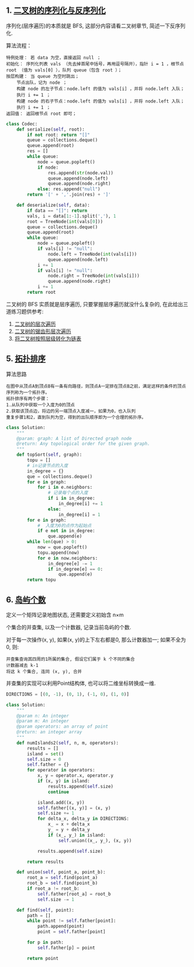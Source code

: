 ## 1. [二叉树的序列化与反序列化](https://leetcode-cn.com/problems/xu-lie-hua-er-cha-shu-lcof/)

序列化(层序遍历)的本质就是 BFS, 这部分内容请看二叉树章节, 简述一下反序列化.

算法流程：

    特例处理： 若 data 为空，直接返回 null ；
    初始化： 序列化列表 vals （先去掉首尾中括号，再用逗号隔开），指针 i = 1 ，根节点 root （值为 vals[0] ），队列 queue（包含 root ）；
    按层构建： 当 queue 为空时跳出；
        节点出队，记为 node ；
        构建 node 的左子节点：node.left 的值为 vals[i] ，并将 node.left 入队；
        执行 i += 1 ；
        构建 node 的右子节点：node.left 的值为 vals[i] ，并将 node.left 入队；
        执行 i += 1 ；
    返回值： 返回根节点 root 即可；

```Python
class Codec:
    def serialize(self, root):
        if not root: return "[]"
        queue = collections.deque()
        queue.append(root)
        res = []
        while queue:
            node = queue.popleft()
            if node:
                res.append(str(node.val))
                queue.append(node.left)
                queue.append(node.right)
            else: res.append("null")
        return '[' + ','.join(res) + ']'

    def deserialize(self, data):
        if data == "[]": return
        vals, i = data[1:-1].split(','), 1
        root = TreeNode(int(vals[0]))
        queue = collections.deque()
        queue.append(root)
        while queue:
            node = queue.popleft()
            if vals[i] != "null":
                node.left = TreeNode(int(vals[i]))
                queue.append(node.left)
            i += 1
            if vals[i] != "null":
                node.right = TreeNode(int(vals[i]))
                queue.append(node.right)
            i += 1
        return root
```

二叉树的 BFS 实质就是层序遍历, 只要掌握层序遍历就没什么复杂的, 在此给出三道练习题供参考:

1. [二叉树的层次遍历](https://www.lintcode.com/problem/binary-tree-level-order-traversal-ii/description)
2. [二叉树的锯齿形层次遍历](https://www.lintcode.com/problem/binary-tree-zigzag-level-order-traversal/description)
3. [将二叉树按照层级转化为链表](https://www.lintcode.com/problem/convert-binary-tree-to-linked-lists-by-depth/description)

## 5. [拓扑排序](https://www.lintcode.com/problem/topological-sorting/description)

算法思路

    在图中从顶点A到顶点B有一条有向路径，则顶点A一定排在顶点B之前，满足这样的条件的顶点序列称为一个拓扑序。
    拓扑排序有两个步骤：
    1.从队列中获取一个入度为0的顶点
    2.获取该顶点边，将边的另一端顶点入度减一，如果为0，也入队列
    重复步骤1和2，直到队列为空，得到的出队顺序即为一个合理的拓扑序。

```Python
class Solution:
    """
    @param: graph: A list of Directed graph node
    @return: Any topological order for the given graph.
    """
    def topSort(self, graph):
        topu = []
        # in记录节点的入度
        in_degree = {}
        que = collections.deque()
        for e in graph:
            for i in e.neighbors:
                # 记录每个点的入度
                if i in in_degree:
                    in_degree[i] += 1
                else:
                    in_degree[i] = 1
        for e in graph:
            #  入度为0的点作为起始点
            if e not in in_degree:
                que.append(e)
        while len(que) > 0:
            now = que.popleft()
            topu.append(now)
            for e in now.neighbors:
                in_degree[e] -= 1
                if in_degree[e] == 0:
                    que.append(e)
        return topu
```

## 6. [岛屿个数](https://www.lintcode.com/problem/number-of-islands/description)

定义一个矩阵记录地图状态, 还需要定义初始含 n×m

个集合的并查集, 以及一个计数器, 记录当前岛屿的个数.

对于每一次操作(x, y), 如果(x, y)的上下左右都是0, 那么计数器加一; 如果不全为0, 则:

    并查集查询其四周的1所属的集合, 假设它们属于 k 个不同的集合
    计数器减去 k-1
    将这 k 个集合, 连同 (x, y), 合并

并查集的实现可以利用Point结构体, 也可以将二维坐标转换成一维.

```Python
DIRECTIONS = [(0, -1), (0, 1), (-1, 0), (1, 0)]

class Solution:
    """
    @param n: An integer
    @param m: An integer
    @param operators: an array of point
    @return: an integer array
    """
    def numIslands2(self, n, m, operators):
        results = []
        island = set()
        self.size = 0
        self.father = {}
        for operator in operators:
            x, y = operator.x, operator.y
            if (x, y) in island:
                results.append(self.size)
                continue

            island.add((x, y))
            self.father[(x, y)] = (x, y)
            self.size += 1
            for delta_x, delta_y in DIRECTIONS:
                x_ = x + delta_x
                y_ = y + delta_y
                if (x_, y_) in island:
                    self.union((x_, y_), (x, y))

            results.append(self.size)

        return results

    def union(self, point_a, point_b):
        root_a = self.find(point_a)
        root_b = self.find(point_b)
        if root_a != root_b:
            self.father[root_a] = root_b
            self.size -= 1

    def find(self, point):
        path = []
        while point != self.father[point]:
            path.append(point)
            point = self.father[point]

        for p in path:
            self.father[p] = point

        return point
```
